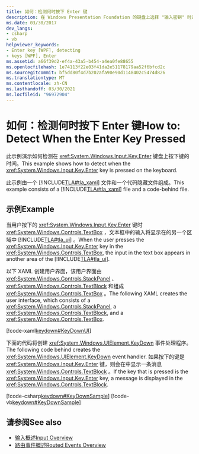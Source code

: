```yaml
---
title: 如何：检测何时按下 Enter 键
description: 在 Windows Presentation Foundation 的键盘上选择 "输入密钥" 时进行检测。 此示例包含 XAML 和代码隐藏文件。
ms.date: 03/30/2017
dev_langs:
- csharp
- vb
helpviewer_keywords:
- Enter key [WPF], detecting
- keys [WPF], Enter
ms.assetid: a66f39d2-ef4a-43a5-b454-a4ea0fe88655
ms.openlocfilehash: 1e74113f22e03f41da2e51178179aa52f6bfcd2c
ms.sourcegitcommit: bf5dd80f4d7b202afa90e90d1148402c5474d826
ms.translationtype: MT
ms.contentlocale: zh-CN
ms.lasthandoff: 03/30/2021
ms.locfileid: "96972904"
---
```

# <a name="how-to-detect-when-the-enter-key-pressed"></a><span data-ttu-id="22ac5-104">如何：检测何时按下 Enter 键</span><span class="sxs-lookup"><span data-stu-id="22ac5-104">How to: Detect When the Enter Key Pressed</span></span>
<span data-ttu-id="22ac5-105">此示例演示如何检测在 <xref:System.Windows.Input.Key.Enter> 键盘上按下键的时间。</span><span class="sxs-lookup"><span data-stu-id="22ac5-105">This example shows how to detect when the <xref:System.Windows.Input.Key.Enter> key is pressed on the keyboard.</span></span>  
  
 <span data-ttu-id="22ac5-106">此示例由一个 [!INCLUDE[TLA#tla_xaml](../../../includes/tlasharptla-xaml-md.md)] 文件和一个代码隐藏文件组成。</span><span class="sxs-lookup"><span data-stu-id="22ac5-106">This example consists of a [!INCLUDE[TLA#tla_xaml](../../../includes/tlasharptla-xaml-md.md)] file and a code-behind file.</span></span>  
  
## <a name="example"></a><span data-ttu-id="22ac5-107">示例</span><span class="sxs-lookup"><span data-stu-id="22ac5-107">Example</span></span>  
 <span data-ttu-id="22ac5-108">当用户按下的 <xref:System.Windows.Input.Key.Enter> 键时 <xref:System.Windows.Controls.TextBox> ，文本框中的输入将显示在的另一个区域中 [!INCLUDE[TLA#tla_ui](../../../includes/tlasharptla-ui-md.md)] 。</span><span class="sxs-lookup"><span data-stu-id="22ac5-108">When the user presses the <xref:System.Windows.Input.Key.Enter> key in the <xref:System.Windows.Controls.TextBox>, the input in the text box appears in another area of the [!INCLUDE[TLA#tla_ui](../../../includes/tlasharptla-ui-md.md)].</span></span>  
  
 <span data-ttu-id="22ac5-109">以下 XAML 创建用户界面，该用户界面由 <xref:System.Windows.Controls.StackPanel> 、 <xref:System.Windows.Controls.TextBlock> 和组成 <xref:System.Windows.Controls.TextBox> 。</span><span class="sxs-lookup"><span data-stu-id="22ac5-109">The following XAML creates the user interface, which consists of a <xref:System.Windows.Controls.StackPanel>, a <xref:System.Windows.Controls.TextBlock>, and a <xref:System.Windows.Controls.TextBox>.</span></span>  
  
 [!code-xaml[keydown#KeyDownUI](~/samples/snippets/csharp/VS_Snippets_Wpf/KeyDown/CSharp/Window1.xaml#keydownui)]  
  
 <span data-ttu-id="22ac5-110">下面的代码将创建 <xref:System.Windows.UIElement.KeyDown> 事件处理程序。</span><span class="sxs-lookup"><span data-stu-id="22ac5-110">The following code behind creates the <xref:System.Windows.UIElement.KeyDown> event handler.</span></span>  <span data-ttu-id="22ac5-111">如果按下的键是 <xref:System.Windows.Input.Key.Enter> 键，则会在中显示一条消息 <xref:System.Windows.Controls.TextBlock> 。</span><span class="sxs-lookup"><span data-stu-id="22ac5-111">If the key that is pressed is the <xref:System.Windows.Input.Key.Enter> key, a message is displayed in the <xref:System.Windows.Controls.TextBlock>.</span></span>  
  
 [!code-csharp[keydown#KeyDownSample](~/samples/snippets/csharp/VS_Snippets_Wpf/KeyDown/CSharp/Window1.xaml.cs#keydownsample)]
 [!code-vb[keydown#KeyDownSample](~/samples/snippets/visualbasic/VS_Snippets_Wpf/KeyDown/VisualBasic/Window1.xaml.vb#keydownsample)]  
  
## <a name="see-also"></a><span data-ttu-id="22ac5-112">请参阅</span><span class="sxs-lookup"><span data-stu-id="22ac5-112">See also</span></span>

- [<span data-ttu-id="22ac5-113">输入概述</span><span class="sxs-lookup"><span data-stu-id="22ac5-113">Input Overview</span></span>](input-overview.md)
- [<span data-ttu-id="22ac5-114">路由事件概述</span><span class="sxs-lookup"><span data-stu-id="22ac5-114">Routed Events Overview</span></span>](routed-events-overview.md)
